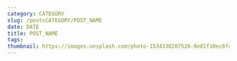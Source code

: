 ```yaml
---
category: CATEGORY
slug: /postsCATEGORY/POST_NAME
date: DATE
title: POST_NAME
tags: 
thumbnail: https://images.unsplash.com/photo-1534330207526-8e81f10ec6fc?ixlib=rb-1.2.1&ixid=MnwxMjA3fDB8MHxwaG90by1wYWdlfHx8fGVufDB8fHx8&auto=format&fit=crop&w=1170&q=80
---
```


